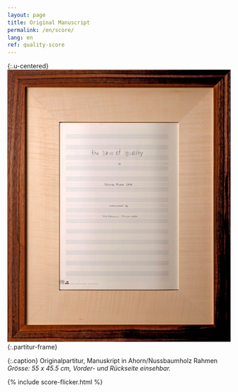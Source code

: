 ```yaml
---
layout: page
title: Original Manuscript
permalink: /en/score/
lang: en
ref: quality-score
---
```


{:.u-centered}
![Original Score](/assets/img/partitur-rahmen.jpg){:.partitur-frame}

{:.caption}
Originalpartitur, Manuskript in Ahorn/Nussbaumholz Rahmen
*Grösse: 55 x 45.5 cm, Vorder- und Rückseite einsehbar.*

{%  include score-flicker.html %}
